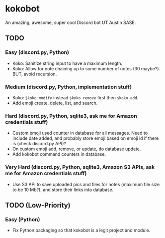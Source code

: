 # kokobot
An amazing, awesome, super cool Discord bot UT Austin SASE.

## TODO
### Easy (discord.py, Python)
- Koko: Sanitize string input to have a maximum length.
- Koko: Allow for note chaining up to some number of notes (30 maybe?). BUT, avoid recursion.

### Medium (discord.py, Python, implementation stuff)
- Koko: `$koko modify` instead `$koko remove` first then `$koko add`.
- Add emoji create, delete, list, and search.

### Hard (discord.py, Python, sqlite3, ask me for Amazon credentials stuff)
- Custom emoji used counter in database for all messages. Need to include date added, and probably store emoji based on emoji id if there is (check discord.py API)?
- On custom emoji add, remove, or update, do database update.
- Add kokobot command counters in database.

### Very Hard (discord.py, Python, sqlite3, Amazon S3 APIs, ask me for Amazon credentials stuff)
- Use S3 API to save uploaded pics and files for notes (maximum file size to be 10 Mb?), and store their links into database.

## TODO (Low-Priority)
### Easy (Python)
- Fix Python packaging so that kokobot is a legit project and module.
